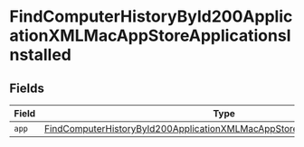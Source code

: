 # FindComputerHistoryById200ApplicationXMLMacAppStoreApplicationsInstalled


## Fields

| Field                                                                                                                                                                                 | Type                                                                                                                                                                                  | Required                                                                                                                                                                              | Description                                                                                                                                                                           |
| ------------------------------------------------------------------------------------------------------------------------------------------------------------------------------------- | ------------------------------------------------------------------------------------------------------------------------------------------------------------------------------------- | ------------------------------------------------------------------------------------------------------------------------------------------------------------------------------------- | ------------------------------------------------------------------------------------------------------------------------------------------------------------------------------------- |
| `app`                                                                                                                                                                                 | [FindComputerHistoryById200ApplicationXMLMacAppStoreApplicationsInstalledApp](../../models/operations/findcomputerhistorybyid200applicationxmlmacappstoreapplicationsinstalledapp.md) | :heavy_minus_sign:                                                                                                                                                                    | N/A                                                                                                                                                                                   |